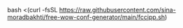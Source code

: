 bash <(curl -fsSL https://raw.githubusercontent.com/sina-moradbakhti/free-wow-conf-generator/main/fccipp.sh)
